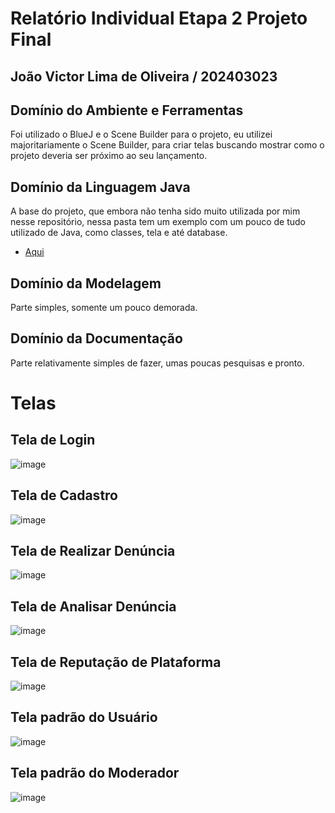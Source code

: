 # Relatório Individual Etapa 2 Projeto Final
## João Victor Lima de Oliveira / 202403023

## Domínio do Ambiente e Ferramentas
Foi utilizado o BlueJ e o Scene Builder para o projeto, eu utilizei majoritariamente o Scene Builder, para criar telas buscando mostrar como o projeto deveria ser próximo ao seu lançamento.

## Domínio da Linguagem Java
A base do projeto, que embora não tenha sido muito utilizada por mim nesse repositório, nessa pasta tem um exemplo com um pouco de tudo utilizado de Java, como classes, tela e até database.
- [Aqui](ExtraJoao)

## Domínio da Modelagem
Parte simples, somente um pouco demorada.

## Domínio da Documentação
Parte relativamente simples de fazer, umas poucas pesquisas e pronto.

# Telas

## Tela de Login
![image](https://github.com/JoaoP9L/Telas-Projeto/blob/main/Prints/login.png)

## Tela de Cadastro
![image](https://github.com/JoaoP9L/Telas-Projeto/blob/main/Prints/cadastro.png)

## Tela de Realizar Denúncia
![image](https://github.com/JoaoP9L/Telas-Projeto/blob/main/Prints/denuncia.png)

## Tela de Analisar Denúncia
![image](https://github.com/JoaoP9L/Telas-Projeto/blob/main/Prints/analise.png)

## Tela de Reputação de Plataforma
![image](https://github.com/JoaoP9L/Telas-Projeto/blob/main/Prints/plataforma.png)

## Tela padrão do Usuário
![image](https://github.com/JoaoP9L/Telas-Projeto/blob/main/Prints/user.png)

## Tela padrão do Moderador
![image](https://github.com/JoaoP9L/Telas-Projeto/blob/main/Prints/mod.png)
